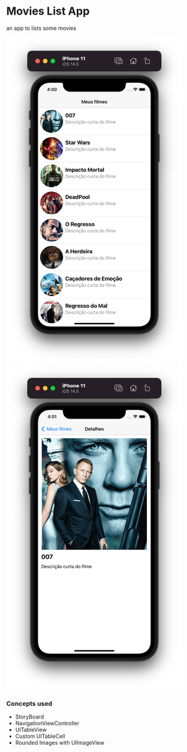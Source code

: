 
# Movies List App

an app to lists some movies

![preview](images/screen1.png)
![preview](images/screen2.png)

### Concepts used ###

- StoryBoard
- NavigationViewController
- UITableView
- Custom UITableCell
- Rounded Images with UIImageView
